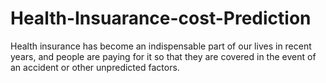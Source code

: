 # Health-Insuarance-cost-Prediction
Health insurance has become an indispensable part of our lives in recent years, and people are paying for it so that they are covered in the event of an accident or other unpredicted factors.
